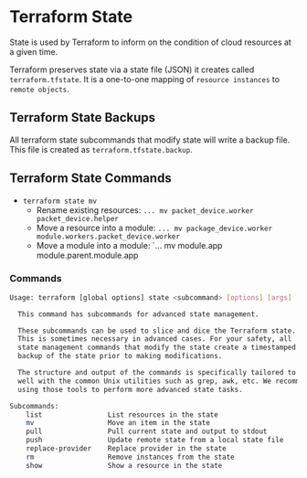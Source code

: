 # Terraform State

State is used by Terraform to inform on the condition of cloud resources at a given
time.

Terraform preserves state via a state file (JSON) it creates called 
`terraform.tfstate`. It is a one-to-one mapping of `resource instances` to 
`remote objects`.

## Terraform State Backups

All terraform state subcommands that modify state will write a backup file. This file
is created as `terraform.tfstate.backup`.

## Terraform State Commands

- `terraform state mv`
    - Rename existing resources: `... mv packet_device.worker packet_device.helper` 
    - Move a resource into a module: `... mv package_device.worker module.workers.packet_device.worker`
    - Move a module into a module: `... mv module.app module.parent.module.app

### Commands

```bash
Usage: terraform [global options] state <subcommand> [options] [args]

  This command has subcommands for advanced state management.

  These subcommands can be used to slice and dice the Terraform state.
  This is sometimes necessary in advanced cases. For your safety, all
  state management commands that modify the state create a timestamped
  backup of the state prior to making modifications.

  The structure and output of the commands is specifically tailored to work
  well with the common Unix utilities such as grep, awk, etc. We recommend
  using those tools to perform more advanced state tasks.

Subcommands:
    list                List resources in the state
    mv                  Move an item in the state
    pull                Pull current state and output to stdout
    push                Update remote state from a local state file
    replace-provider    Replace provider in the state
    rm                  Remove instances from the state
    show                Show a resource in the state
```
